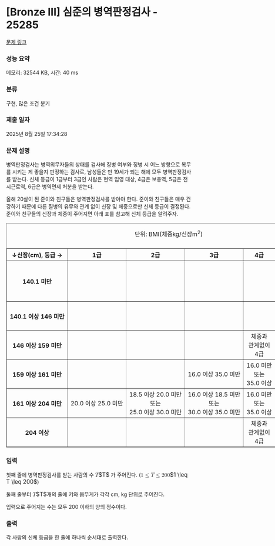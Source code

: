 # [Bronze III] 심준의 병역판정검사 - 25285 

[문제 링크](https://www.acmicpc.net/problem/25285) 

### 성능 요약

메모리: 32544 KB, 시간: 40 ms

### 분류

구현, 많은 조건 분기

### 제출 일자

2025년 8월 25일 17:34:28

### 문제 설명

<p>병역판정검사는 병역의무자들의 상태를 검사해 징병 여부와 징병 시 어느 방향으로 복무를 시키는 게 좋을지 판정하는 검사로, 남성들은 만 19세가 되는 해에 모두 병역판정검사를 받는다. 신체 등급이 1급부터 3급인 사람은 현역 입영 대상, 4급은 보충역, 5급은 전시근로역, 6급은 병역면제 처분을 받는다.</p>

<p>올해 20살이 된 준이와 친구들은 병역판정검사를 받아야 한다. 준이와 친구들은 매우 건강하기 때문에 다른 질병의 유무와 관계 없이 신장 및 체중으로만 신체 등급이 결정된다. 준이와 친구들의 신장과 체중이 주어지면 아래 표를 참고해 신체 등급을 알려주자.</p>

<table border="1" cellpadding="1" cellspacing="1" class="table table-bordered" style="width: 1500px; margin-left: auto; margin-right: auto;">
	<caption>
	<p style="text-align: center;">단위: BMI(체중kg/신장m<sup>2</sup>)</p>
	</caption>
	<thead>
		<tr>
			<th scope="row" style="text-align: center;">↓신장(cm), 등급 →</th>
			<th scope="col" style="text-align: center;">1급</th>
			<th scope="col" style="text-align: center;">2급</th>
			<th scope="col" style="text-align: center;">3급</th>
			<th scope="col" style="text-align: center;">4급</th>
			<th scope="col" style="text-align: center;">5급</th>
			<th scope="col" style="text-align: center;">6급</th>
		</tr>
	</thead>
	<tbody>
		<tr>
			<th scope="row" style="text-align: center;">140.1 미만</th>
			<td style="text-align: center;"> </td>
			<td style="text-align: center;"> </td>
			<td style="text-align: center;"> </td>
			<td style="text-align: center;"> </td>
			<td style="text-align: center;"> </td>
			<td>
			<p style="text-align: center;">체중과<br>
			관계없이<br>
			6급</p>
			</td>
		</tr>
		<tr>
			<th scope="row" style="text-align: center;">140.1 이상 146 미만</th>
			<td style="text-align: center;"> </td>
			<td style="text-align: center;"> </td>
			<td style="text-align: center;"> </td>
			<td style="text-align: center;"> </td>
			<td style="text-align: center;">체중과<br>
			관계없이<br>
			5급</td>
			<td style="text-align: center;"> </td>
		</tr>
		<tr>
			<th scope="row" style="text-align: center;">146 이상 159 미만</th>
			<td style="text-align: center;"> </td>
			<td style="text-align: center;"> </td>
			<td style="text-align: center;"> </td>
			<td style="text-align: center;">체중과<br>
			관계없이<br>
			4급</td>
			<td style="text-align: center;"> </td>
			<td style="text-align: center;"> </td>
		</tr>
		<tr>
			<th scope="row" style="text-align: center;">159 이상 161 미만</th>
			<td style="text-align: center;"> </td>
			<td style="text-align: center;"> </td>
			<td style="text-align: center;">16.0 이상 35.0 미만</td>
			<td style="text-align: center;">16.0 미만<br>
			또는<br>
			35.0 이상</td>
			<td style="text-align: center;"> </td>
			<td style="text-align: center;"> </td>
		</tr>
		<tr>
			<th scope="row" style="text-align: center;">161 이상 204 미만</th>
			<td style="text-align: center;">20.0 이상 25.0 미만</td>
			<td style="text-align: center;">18.5 이상 20.0 미만<br>
			또는<br>
			25.0 이상 30.0 미만</td>
			<td style="text-align: center;">16.0 이상 18.5 미만<br>
			또는<br>
			30.0 이상 35.0 미만</td>
			<td style="text-align: center;">16.0 미만<br>
			또는<br>
			35.0 이상</td>
			<td style="text-align: center;"> </td>
			<td style="text-align: center;"> </td>
		</tr>
		<tr>
			<th scope="row" style="text-align: center;">204 이상</th>
			<td style="text-align: center;"> </td>
			<td style="text-align: center;"> </td>
			<td style="text-align: center;"> </td>
			<td style="text-align: center;">체중과<br>
			관계없이<br>
			4급</td>
			<td style="text-align: center;"> </td>
			<td style="text-align: center;"> </td>
		</tr>
	</tbody>
</table>

### 입력 

 <p>첫째 줄에 병역판정검사를 받는 사람의 수 <mjx-container class="MathJax" jax="CHTML" style="font-size: 109%; position: relative;"><mjx-math class="MJX-TEX" aria-hidden="true"><mjx-mi class="mjx-i"><mjx-c class="mjx-c1D447 TEX-I"></mjx-c></mjx-mi></mjx-math><mjx-assistive-mml unselectable="on" display="inline"><math xmlns="http://www.w3.org/1998/Math/MathML"><mi>T</mi></math></mjx-assistive-mml><span aria-hidden="true" class="no-mathjax mjx-copytext">$T$</span></mjx-container> 가 주어진다. (<mjx-container class="MathJax" jax="CHTML" style="font-size: 109%; position: relative;"><mjx-math class="MJX-TEX" aria-hidden="true"><mjx-mn class="mjx-n"><mjx-c class="mjx-c31"></mjx-c></mjx-mn><mjx-mo class="mjx-n" space="4"><mjx-c class="mjx-c2264"></mjx-c></mjx-mo><mjx-mi class="mjx-i" space="4"><mjx-c class="mjx-c1D447 TEX-I"></mjx-c></mjx-mi><mjx-mo class="mjx-n" space="4"><mjx-c class="mjx-c2264"></mjx-c></mjx-mo><mjx-mn class="mjx-n" space="4"><mjx-c class="mjx-c32"></mjx-c><mjx-c class="mjx-c30"></mjx-c><mjx-c class="mjx-c30"></mjx-c></mjx-mn></mjx-math><mjx-assistive-mml unselectable="on" display="inline"><math xmlns="http://www.w3.org/1998/Math/MathML"><mn>1</mn><mo>≤</mo><mi>T</mi><mo>≤</mo><mn>200</mn></math></mjx-assistive-mml><span aria-hidden="true" class="no-mathjax mjx-copytext">$1 \leq T \leq 200$</span></mjx-container>)</p>

<p>둘째 줄부터 <mjx-container class="MathJax" jax="CHTML" style="font-size: 109%; position: relative;"><mjx-math class="MJX-TEX" aria-hidden="true"><mjx-mi class="mjx-i"><mjx-c class="mjx-c1D447 TEX-I"></mjx-c></mjx-mi></mjx-math><mjx-assistive-mml unselectable="on" display="inline"><math xmlns="http://www.w3.org/1998/Math/MathML"><mi>T</mi></math></mjx-assistive-mml><span aria-hidden="true" class="no-mathjax mjx-copytext">$T$</span></mjx-container>개의 줄에 키와 몸무게가 각각 cm, kg 단위로 주어진다.</p>

<p>입력으로 주어지는 수는 모두 200 이하의 양의 정수이다.</p>

### 출력 

 <p>각 사람의 신체 등급을 한 줄에 하나씩 순서대로 출력한다.</p>

